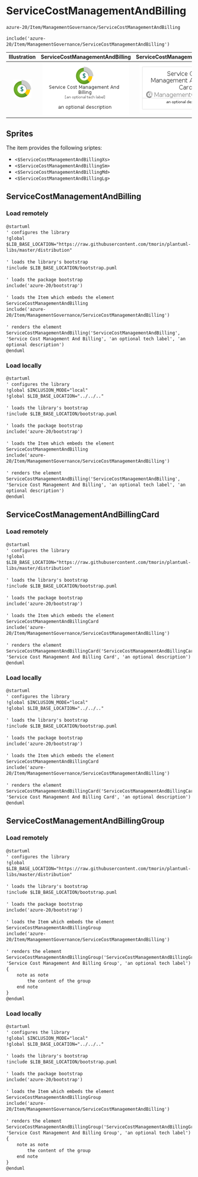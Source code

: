 # ServiceCostManagementAndBilling


```text
azure-20/Item/ManagementGovernance/ServiceCostManagementAndBilling
```

```text
include('azure-20/Item/ManagementGovernance/ServiceCostManagementAndBilling')
```



| Illustration | ServiceCostManagementAndBilling | ServiceCostManagementAndBillingCard | ServiceCostManagementAndBillingGroup |
| :---: | :---: | :---: | :---: |
| ![illustration for Illustration](../../../azure-20/Item/ManagementGovernance/ServiceCostManagementAndBilling.png) | ![illustration for ServiceCostManagementAndBilling](../../../azure-20/Item/ManagementGovernance/ServiceCostManagementAndBilling.Local.png) | ![illustration for ServiceCostManagementAndBillingCard](../../../azure-20/Item/ManagementGovernance/ServiceCostManagementAndBillingCard.Local.png) | ![illustration for ServiceCostManagementAndBillingGroup](../../../azure-20/Item/ManagementGovernance/ServiceCostManagementAndBillingGroup.Local.png) |



## Sprites
The item provides the following sriptes:

- `<$ServiceCostManagementAndBillingXs>`
- `<$ServiceCostManagementAndBillingSm>`
- `<$ServiceCostManagementAndBillingMd>`
- `<$ServiceCostManagementAndBillingLg>`





## ServiceCostManagementAndBilling

### Load remotely
```plantuml
@startuml
' configures the library
!global $LIB_BASE_LOCATION="https://raw.githubusercontent.com/tmorin/plantuml-libs/master/distribution"

' loads the library's bootstrap
!include $LIB_BASE_LOCATION/bootstrap.puml

' loads the package bootstrap
include('azure-20/bootstrap')

' loads the Item which embeds the element ServiceCostManagementAndBilling
include('azure-20/Item/ManagementGovernance/ServiceCostManagementAndBilling')

' renders the element
ServiceCostManagementAndBilling('ServiceCostManagementAndBilling', 'Service Cost Management And Billing', 'an optional tech label', 'an optional description')
@enduml
```

### Load locally
```plantuml
@startuml
' configures the library
!global $INCLUSION_MODE="local"
!global $LIB_BASE_LOCATION="../../.."

' loads the library's bootstrap
!include $LIB_BASE_LOCATION/bootstrap.puml

' loads the package bootstrap
include('azure-20/bootstrap')

' loads the Item which embeds the element ServiceCostManagementAndBilling
include('azure-20/Item/ManagementGovernance/ServiceCostManagementAndBilling')

' renders the element
ServiceCostManagementAndBilling('ServiceCostManagementAndBilling', 'Service Cost Management And Billing', 'an optional tech label', 'an optional description')
@enduml
```

## ServiceCostManagementAndBillingCard

### Load remotely
```plantuml
@startuml
' configures the library
!global $LIB_BASE_LOCATION="https://raw.githubusercontent.com/tmorin/plantuml-libs/master/distribution"

' loads the library's bootstrap
!include $LIB_BASE_LOCATION/bootstrap.puml

' loads the package bootstrap
include('azure-20/bootstrap')

' loads the Item which embeds the element ServiceCostManagementAndBillingCard
include('azure-20/Item/ManagementGovernance/ServiceCostManagementAndBilling')

' renders the element
ServiceCostManagementAndBillingCard('ServiceCostManagementAndBillingCard', 'Service Cost Management And Billing Card', 'an optional description')
@enduml
```

### Load locally
```plantuml
@startuml
' configures the library
!global $INCLUSION_MODE="local"
!global $LIB_BASE_LOCATION="../../.."

' loads the library's bootstrap
!include $LIB_BASE_LOCATION/bootstrap.puml

' loads the package bootstrap
include('azure-20/bootstrap')

' loads the Item which embeds the element ServiceCostManagementAndBillingCard
include('azure-20/Item/ManagementGovernance/ServiceCostManagementAndBilling')

' renders the element
ServiceCostManagementAndBillingCard('ServiceCostManagementAndBillingCard', 'Service Cost Management And Billing Card', 'an optional description')
@enduml
```

## ServiceCostManagementAndBillingGroup

### Load remotely
```plantuml
@startuml
' configures the library
!global $LIB_BASE_LOCATION="https://raw.githubusercontent.com/tmorin/plantuml-libs/master/distribution"

' loads the library's bootstrap
!include $LIB_BASE_LOCATION/bootstrap.puml

' loads the package bootstrap
include('azure-20/bootstrap')

' loads the Item which embeds the element ServiceCostManagementAndBillingGroup
include('azure-20/Item/ManagementGovernance/ServiceCostManagementAndBilling')

' renders the element
ServiceCostManagementAndBillingGroup('ServiceCostManagementAndBillingGroup', 'Service Cost Management And Billing Group', 'an optional tech label') {
    note as note
        the content of the group
    end note
}
@enduml
```

### Load locally
```plantuml
@startuml
' configures the library
!global $INCLUSION_MODE="local"
!global $LIB_BASE_LOCATION="../../.."

' loads the library's bootstrap
!include $LIB_BASE_LOCATION/bootstrap.puml

' loads the package bootstrap
include('azure-20/bootstrap')

' loads the Item which embeds the element ServiceCostManagementAndBillingGroup
include('azure-20/Item/ManagementGovernance/ServiceCostManagementAndBilling')

' renders the element
ServiceCostManagementAndBillingGroup('ServiceCostManagementAndBillingGroup', 'Service Cost Management And Billing Group', 'an optional tech label') {
    note as note
        the content of the group
    end note
}
@enduml
```

